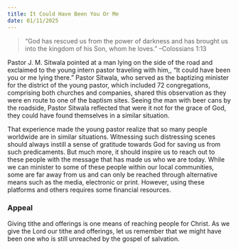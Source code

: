 ```yaml
---
title: It Could Have Been You Or Me
date: 01/11/2025
---
```


> <p></p>
> “God has rescued us from the power of darkness and has brought us into the kingdom of his Son, whom he loves.” –Colossians 1:13

Pastor J. M. Sitwala pointed at a man lying on the side of the road and exclaimed to the young intern pastor traveling with him,, “It could have been you or me lying there.” Pastor Sitwala, who served as the baptizing minister for the district of the young pastor, which included 72 congregations, comprising both churches and companies, shared this observation as they were en route to one of the baptism sites. Seeing the man with beer cans by the roadside, Pastor Sitwala reflected that were it not for the grace of God, they could have found themselves in a similar situation.

That experience made the young pastor realize that so many people worldwide are in similar situations. Witnessing such distressing scenes should always instill a sense of gratitude towards God for saving us from such predicaments. But much more, it should inspire us to reach out to these people with the message that has made us who we are today. While we can minister to some of these people within our local communities, some are far away from us and can only be reached through alternative means such as the media, electronic or print. However, using these platforms and others requires some financial resources.

### Appeal

Giving tithe and offerings is one means of reaching people for Christ. As we give the Lord our tithe and offerings, let us remember that we might have been one who is still unreached by the gospel of salvation.